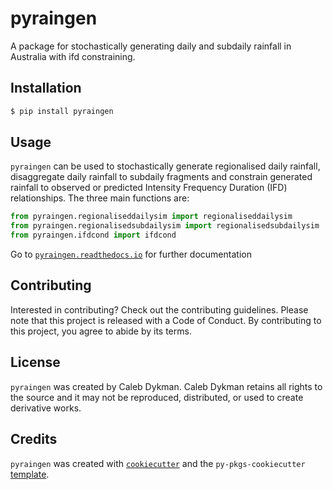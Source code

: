 # pyraingen

A package for stochastically generating daily and subdaily rainfall in Australia with ifd constraining.

## Installation

```bash
$ pip install pyraingen
```

## Usage

`pyraingen` can be used to stochastically generate regionalised daily rainfall, disaggregate daily rainfall to subdaily fragments and constrain generated rainfall to observed or predicted Intensity Frequency Duration (IFD) relationships.
The three main functions are:

```python
from pyraingen.regionaliseddailysim import regionaliseddailysim
from pyraingen.regionalisedsubdailysim import regionalisedsubdailysim
from pyraingen.ifdcond import ifdcond
```

Go to [`pyraingen.readthedocs.io`](https://pyraingen.readthedocs.io) for further documentation

## Contributing

Interested in contributing? Check out the contributing guidelines. Please note that this project is released with a Code of Conduct. By contributing to this project, you agree to abide by its terms.

## License

`pyraingen` was created by Caleb Dykman. Caleb Dykman retains all rights to the source and it may not be reproduced, distributed, or used to create derivative works.

## Credits

`pyraingen` was created with [`cookiecutter`](https://cookiecutter.readthedocs.io/en/latest/) and the `py-pkgs-cookiecutter` [template](https://github.com/py-pkgs/py-pkgs-cookiecutter).
